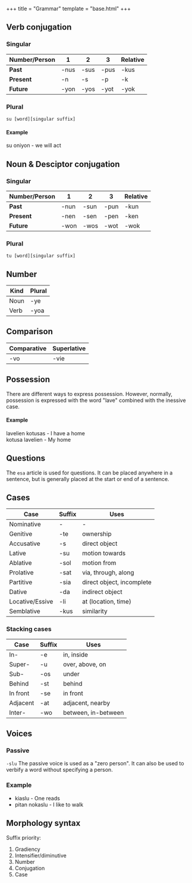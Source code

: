 +++
title = "Grammar"
template = "base.html"
+++
## Verb conjugation

### Singular
| Number/Person | 1    | 2    | 3    | Relative |
| ------------- | ---- | ---- | ---- | -------- |
| **Past**      | -nus | -sus | -pus | -kus     |
| **Present**   | -n   | -s   | -p   | -k       |
| **Future**    | -yon | -yos | -yot | -yok     |

### Plural
`su [word][singular suffix]`

#### Example
su oniyon - we will act

## Noun & Desciptor conjugation

### Singular
| Number/Person | 1    | 2    | 3    | Relative |
| ------------- | ---- | ---- | ---- | -------- |
| **Past**      | -nun | -sun | -pun | -kun     |
| **Present**   | -nen | -sen | -pen | -ken     |
| **Future**    | -won | -wos | -wot | -wok     |

### Plural
`tu [word][singular suffix]`

## Number

| Kind | Plural |
| ---- | ------ |
| Noun | -ye    |
| Verb | -yoa   |

## Comparison

| Comparative | Superlative |
| ----------- | ----------- |
| -vo         | -vie        |

## Possession

There are different ways to express possession.
However, normally, possession is expressed
with the word "lave" combined with the inessive
case.

#### Example

lavelien kotusas - I have a home  
kotusa lavelien - My home

## Questions

The `esa` article is used for questions. It can be placed
anywhere in a sentence, but is generally placed at the start
or end of a sentence.

## Cases

| Case            | Suffix | Uses                      |
| --------------- | ------ | ------------------------- |
| Nominative      | -      | -                         |
| Genitive        | -te    | ownership                 |
| Accusative      | -s     | direct object             |
| Lative          | -su    | motion towards            |
| Ablative        | -sol   | motion from               |
| Prolative       | -sat   | via, through, along       |
| Partitive       | -sia   | direct object, incomplete |
| Dative          | -da    | indirect object           |
| Locative/Essive | -li    | at (location, time)       |
| Semblative      | -kus   | similarity                |

### Stacking cases

| Case     | Suffix | Uses                |
| -------- | ------ | ------------------- |
| In-      | -e     | in, inside          |
| Super-   | -u     | over, above, on     |
| Sub-     | -os    | under               |
| Behind   | -st    | behind              |
| In front | -se    | in front            |
| Adjacent | -at    | adjacent, nearby    |
| Inter-   | -wo    | between, in-between |

## Voices

### Passive

`-slu`
The passive voice is used as a "zero person". It can also be used
to verbify a word without specifying a person.

### Example

* kiaslu - One reads
* pitan nokaslu - I like to walk

## Morphology syntax

Suffix priority:

1. Gradiency
2. Intensifier/diminutive
3. Number
4. Conjugation
5. Case